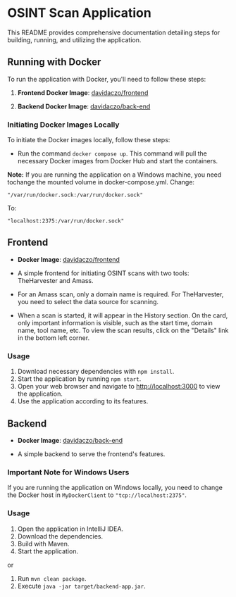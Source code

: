 
# OSINT Scan Application

This README provides comprehensive documentation detailing steps for building, running, and utilizing the application.

## Running with Docker

To run the application with Docker, you'll need to follow these steps:

1. **Frontend Docker Image**: [davidaczo/frontend](https://hub.docker.com/repository/docker/davidaczo/frontend)

2. **Backend Docker Image**: [davidaczo/back-end](https://hub.docker.com/repository/docker/davidaczo/back-end)

### Initiating Docker Images Locally

To initiate the Docker images locally, follow these steps:

- Run the command `docker compose up`. This command will pull the necessary Docker images from Docker Hub and start the containers.

**Note:** If you are running the application on a Windows machine, you need tochange the mounted volume in docker-compose.yml.
Change:

```plaintext
"/var/run/docker.sock:/var/run/docker.sock"
```

To:

```plaintext
"localhost:2375:/var/run/docker.sock"
```

## Frontend

- **Docker Image**: [davidaczo/frontend](https://hub.docker.com/repository/docker/davidaczo/frontend)

- A simple frontend for initiating OSINT scans with two tools: TheHarvester and Amass.

- For an Amass scan, only a domain name is required. For TheHarvester, you need to select the data source for scanning.

- When a scan is started, it will appear in the History section. On the card, only important information is visible, such as the start time, domain name, tool name, etc. To view the scan results, click on the "Details" link in the bottom left corner.

### Usage

1. Download necessary dependencies with `npm install`.
2. Start the application by running `npm start`.
3. Open your web browser and navigate to [http://localhost:3000](http://localhost:3000) to view the application.
4. Use the application according to its features.

## Backend

- **Docker Image**: [davidaczo/back-end](https://hub.docker.com/repository/docker/davidaczo/back-end)

- A simple backend to serve the frontend's features.

### Important Note for Windows Users

If you are running the application on Windows locally, you need to change the Docker host in `MyDockerClient` to `"tcp://localhost:2375"`.

### Usage

1. Open the application in IntelliJ IDEA.
2. Download the dependencies.
3. Build with Maven.
4. Start the application.


or


1. Run `mvn clean package`.
2. Execute `java -jar target/backend-app.jar`.
